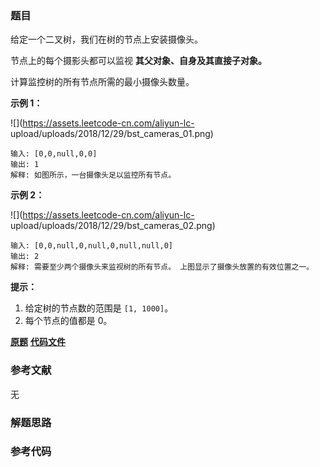 ### 题目
给定一个二叉树，我们在树的节点上安装摄像头。

节点上的每个摄影头都可以监视 **其父对象、自身及其直接子对象。**

计算监控树的所有节点所需的最小摄像头数量。



**示例 1：**

![](https://assets.leetcode-cn.com/aliyun-lc-
upload/uploads/2018/12/29/bst_cameras_01.png)

    
    
    输入: [0,0,null,0,0]
    输出: 1
    解释: 如图所示，一台摄像头足以监控所有节点。
    

**示例 2：**

![](https://assets.leetcode-cn.com/aliyun-lc-
upload/uploads/2018/12/29/bst_cameras_02.png)

    
    
    输入: [0,0,null,0,null,0,null,null,0]
    输出: 2
    解释: 需要至少两个摄像头来监视树的所有节点。 上图显示了摄像头放置的有效位置之一。
    

  
**提示：**

  1. 给定树的节点数的范围是 `[1, 1000]`。
  2. 每个节点的值都是 0。

 **[原题](https://leetcode-cn.com/problems/binary-tree-cameras/)**    **[代码文件]()**


### 参考文献
无

### 解题思路




### 参考代码

```go


```




